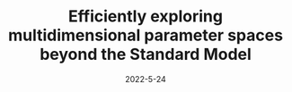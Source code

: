 ---
title: 'Efficiently exploring multidimensional parameter spaces beyond the Standard Model'
pub_number: 10
authors: Carlos A. Argüelles, Nicolò Foppiani, Matheus Hostert
collection: publication
permalink: /publication/2022-5-24-EfficientlyexploringmultidimensionalparameterspacesbeyondtheStandardModel
date: 2022-5-24
venue: Phys.Rev.D 
paperurl: 'https://arxiv.org/abs/2205.12273'
citation_notitle: 'Carlos A. Argüelles, Nicolò Foppiani, Matheus Hostert, Phys.Rev.D 107 (2023) 3 035027'
citation: 'Efficiently exploring multidimensional parameter spaces beyond the Standard Model, Carlos A. Argüelles, Nicolò Foppiani, Matheus Hostert, Phys.Rev.D 107 (2023) 3 035027'
eprint: '2205.12273'

---
